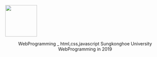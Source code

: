 <img src="https://user-images.githubusercontent.com/57865037/113119213-21ab2980-924b-11eb-85b1-c14e3d1e7f10.png" width="100px" height="100px"></img></br>

<center> WebProgramming _ html,css,javascript   
         Sungkonghoe University WebProgramming in 2019 </center>



